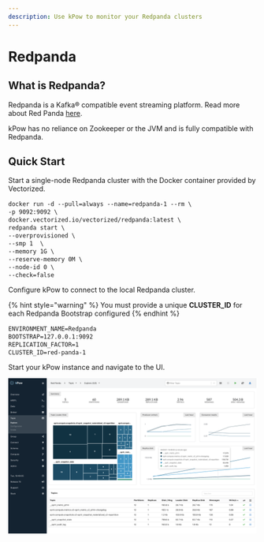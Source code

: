 ```yaml
---
description: Use kPow to monitor your Redpanda clusters
---
```


# Redpanda

## What is Redpanda?

Redpanda is a Kafka® compatible event streaming platform. Read more about Red Panda [here](https://vectorized.io/).

kPow has no reliance on Zookeeper or the JVM and is fully compatible with Redpanda.

## Quick Start

Start a single-node Redpanda cluster with the Docker container provided by Vectorized.

```
docker run -d --pull=always --name=redpanda-1 --rm \
-p 9092:9092 \
docker.vectorized.io/vectorized/redpanda:latest \
redpanda start \
--overprovisioned \
--smp 1  \
--memory 1G \
--reserve-memory 0M \
--node-id 0 \
--check=false
```

Configure kPow to connect to the local Redpanda cluster.

{% hint style="warning" %}
You must provide a unique **CLUSTER\_ID** for each Redpanda Bootstrap configured
{% endhint %}

```text
ENVIRONMENT_NAME=Redpanda
BOOTSTRAP=127.0.0.1:9092
REPLICATION_FACTOR=1
CLUSTER_ID=red-panda-1
```

Start your kPow instance and navigate to the UI.

![](../.gitbook/assets/kpow-overview.png)


